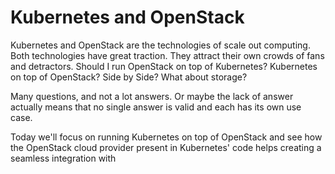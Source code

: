 # Kubernetes and OpenStack

Kubernetes and OpenStack are the technologies of scale out computing. Both technologies have great traction. They attract their own crowds of fans and detractors. Should I run OpenStack on top of Kubernetes? Kubernetes on top of OpenStack? Side by Side? What about storage? 

Many questions, and not a lot answers. Or maybe the lack of answer actually means that no single answer is valid and each has its own use case. 

Today we'll focus on running Kubernetes on top of OpenStack and see how the OpenStack cloud provider present in Kubernetes' code helps creating a seamless integration with 
